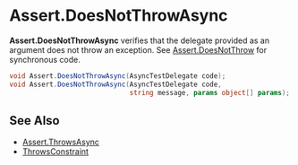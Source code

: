 # Assert.DoesNotThrowAsync

**Assert.DoesNotThrowAsync** verifies that the delegate provided as an argument
does not throw an exception. See [Assert.DoesNotThrow](Assert.DoesNotThrow.md) for synchronous code.

```csharp
void Assert.DoesNotThrowAsync(AsyncTestDelegate code);
void Assert.DoesNotThrowAsync(AsyncTestDelegate code,
                              string message, params object[] params);
```

## See Also

* [Assert.ThrowsAsync](Assert.ThrowsAsync.md)
* [ThrowsConstraint](xref:throwsconstraint)
